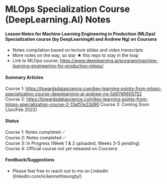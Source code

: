# MLOps Specialization Course (DeepLearning.AI) Notes

#### Lesson Notes for Machine Learning Engineering in Production (MLOps) Specialization course (by DeepLearningAI and Andrew Ng) on Coursera

- Notes compilation based on lecture slides and video transcripts
- More notes on the way, so star ★ this repo to stay in the loop
- Link to MLOps course: https://www.deeplearning.ai/program/machine-learning-engineering-for-production-mlops/

#### Summary Articles
Course 1: https://towardsdatascience.com/key-learning-points-from-mlops-specialization-course-deeplearning-ai-andrew-ng-5d0746605752    
Course 2: https://towardsdatascience.com/key-learning-points-from-mlops-specialization-course-2-13af51e22d90
Course 3: Coming Soon (Jan/Feb 2022)

#### Status
Course 1: Notes completed ✅   
Course 2: Notes completed ✅  
Course 3: In Progress (Week 1 & 2 uploaded, Weeks 3-5 pending)  
Course 4: Official course not yet released on Coursera

#### Feedback/Suggestions
- Please feel free to reach out to me on LinkedIn (linkedin.com/in/kennethleungty/)  
